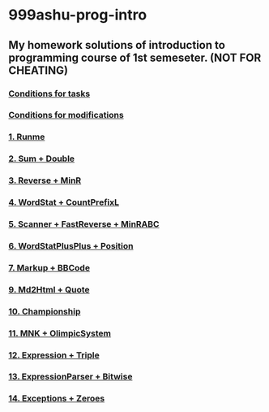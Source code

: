 # 999ashu-prog-intro
## My homework solutions of introduction to programming course of 1st semeseter. **(NOT FOR CHEATING)**
### [Conditions for tasks](https://github.com/999ashu/999ashu-prog-intro/blob/master/conditions/prog-intro-2023-conditions.pdf/)
### [Conditions for modifications](https://github.com/999ashu/999ashu-prog-intro/blob/master/conditions/prog-intro-2023-tests/README.md/)
### [1. Runme](https://github.com/999ashu/999ashu-prog-intro/tree/master/HW1-runme/)
### [2. Sum + Double](https://github.com/999ashu/999ashu-prog-intro/tree/master/HW2-sum/)
### [3. Reverse + MinR](https://github.com/999ashu/999ashu-prog-intro/tree/master/HW3-reverse/)
### [4. WordStat + CountPrefixL](https://github.com/999ashu/999ashu-prog-intro/tree/master/HW4-wordstat/)
### [5. Scanner + FastReverse + MinRABC](https://github.com/999ashu/999ashu-prog-intro/tree/master/HW5-scanner/)
### [6. WordStatPlusPlus + Position](https://github.com/999ashu/999ashu-prog-intro/tree/master/HW6-wspp/)
### [7. Markup + BBCode](https://github.com/999ashu/999ashu-prog-intro/tree/master/HW7-markup/)
### [9. Md2Html + Quote](https://github.com/999ashu/999ashu-prog-intro/tree/master/HW9-md2html/)
### [10. Championship](https://github.com/999ashu/999ashu-prog-intro/tree/master/HW10-championship/)
### [11. MNK + OlimpicSystem](https://github.com/999ashu/999ashu-prog-intro/tree/master/HW11-mnk/)
### [12. Expression + Triple](https://github.com/999ashu/999ashu-prog-intro/tree/master/HW12-14-exceptions/expression/)
### [13. ExpressionParser + Bitwise](https://github.com/999ashu/999ashu-prog-intro/tree/master/HW12-14-exceptions/expression/parser/)
### [14. Exceptions + Zeroes](https://github.com/999ashu/999ashu-prog-intro/tree/master/HW12-14-exceptions/expression/exceptions)
